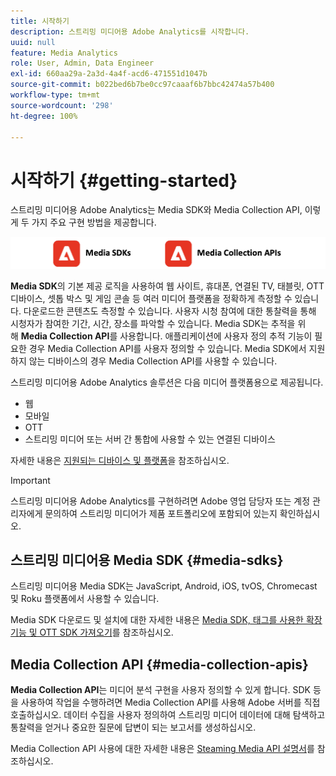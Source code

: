 ```yaml
---
title: 시작하기
description: 스트리밍 미디어용 Adobe Analytics를 시작합니다.
uuid: null
feature: Media Analytics
role: User, Admin, Data Engineer
exl-id: 660aa29a-2a3d-4a4f-acd6-471551d1047b
source-git-commit: b022bed6b7be0cc97caaaf6b7bbc42474a57b400
workflow-type: tm+mt
source-wordcount: '298'
ht-degree: 100%

---
```


# 시작하기 {#getting-started}

스트리밍 미디어용 Adobe Analytics는 Media SDK와 Media Collection API, 이렇게 두 가지 주요 구현 방법을 제공합니다.

![방법](assets/getting-started2.png)

**Media SDK**&#x200B;의 기본 제공 로직을 사용하여 웹 사이트, 휴대폰, 연결된 TV, 태블릿, OTT 디바이스, 셋톱 박스 및 게임 콘솔 등 여러 미디어 플랫폼을 정확하게 측정할 수 있습니다. 다운로드한 콘텐츠도 측정할 수 있습니다. 사용자 시청 참여에 대한 통찰력을 통해 시청자가 참여한 기간, 시간, 장소를 파악할 수 있습니다. Media SDK는 추적을 위해 **Media Collection API**&#x200B;를 사용합니다. 애플리케이션에 사용자 정의 추적 기능이 필요한 경우 Media Collection API를 사용자 정의할 수 있습니다. Media SDK에서 지원하지 않는 디바이스의 경우 Media Collection API를 사용할 수 있습니다.

스트리밍 미디어용 Adobe Analytics 솔루션은 다음 미디어 플랫폼용으로 제공됩니다.

* 웹
* 모바일
* OTT
* 스트리밍 미디어 또는 서버 간 통합에 사용할 수 있는 연결된 디바이스

자세한 내용은 [지원되는 디바이스 및 플랫폼](/help/getting-started/supported-devices.md)을 참조하십시오.

>[!IMPORTANT]
>
>스트리밍 미디어용 Adobe Analytics를 구현하려면 Adobe 영업 담당자 또는 계정 관리자에게 문의하여 스트리밍 미디어가 제품 포트폴리오에 포함되어 있는지 확인하십시오.

## 스트리밍 미디어용 Media SDK {#media-sdks}

스트리밍 미디어용 Media SDK는 JavaScript, Android, iOS, tvOS, Chromecast 및 Roku 플랫폼에서 사용할 수 있습니다.

Media SDK 다운로드 및 설치에 대한 자세한 내용은 [Media SDK, 태그를 사용한 확장 기능 및 OTT SDK 가져오기](/help/getting-started/download-sdks.md)를 참조하십시오.


## Media Collection API {#media-collection-apis}

**Media Collection API**&#x200B;는 미디어 분석 구현을 사용자 정의할 수 있게 합니다. SDK 등을 사용하여 작업을 수행하려면 Media Collection API를 사용해 Adobe 서버를 직접 호출하십시오. 데이터 수집을 사용자 정의하여 스트리밍 미디어 데이터에 대해 탐색하고 통찰력을 얻거나 중요한 질문에 답변이 되는 보고서를 생성하십시오.

Media Collection API 사용에 대한 자세한 내용은 [Steaming Media API 설명서](/help/implementation/media-collection-api/mc-api-overview.md)를 참조하십시오.
